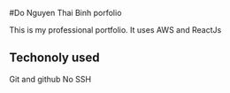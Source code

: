 #Do Nguyen Thai Binh porfolio

This is my professional portfolio. It uses AWS and ReactJs

## Techonoly used

Git and github
No SSH
